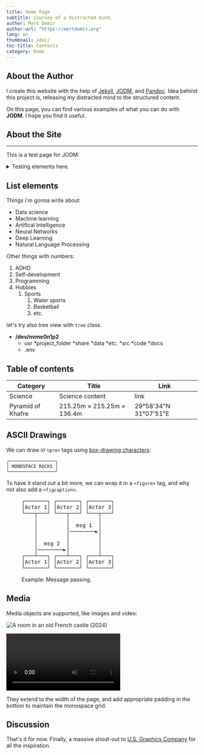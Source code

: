 ```yaml
---
title: Home Page
subtitle: journey of a distracted mind.
author: Mert Demir
author-url: "https://mertdemir.org"
lang: en
thumbnail: /doc/
toc-title: Contents
category: Demo
---
```


## About the Author
I create this website with the help of [Jekyll](https://jekyllrb.com/), [JODM](https://jodm.org/), and [Pandoc](https://pandoc.org/).
Idea behind this project is, releasing my distracted mind to the structured content.

On this page, you can find various examples of what you can do with __JODM__. I hope you find it useful.

## About the Site

<hr>

This is a test page for JODM.

<details>
<summary>Testing elements here. </summary>
<p>More test elements here.</p>
</details>

## List elements

Things i'm gonna write about

* Data science
* Machine learning
* Artifical Intelligence
* Neural Networks
* Deep Learning
* Natural Language Processing

Other things with numbers:

1. ADHD
2. Self-development
3. Programming
4. Hobbies
    1. Sports
        1. Water sports
        2. Basketball
        3. etc.

let's try also tree view with `tree` class.

<ul class="tree"><li><p style="margin: 0;"><strong>/dev/nvme0n1p2</strong></p>

* usr
      *project_folder
      *share
      *data
      *etc.
      *src
          *code
          *docs
* .env

</li></ul>

## Table of contents

<table>
<thead>
  <tr>
    <th class="width-min">Category</th>
    <th class="width-auto">Title</th>
    <th class="width-min">Link</th>
  </tr>
</thead>
<tbody>
  <tr>
    <td>Science</td>
    <td>Science content</td>
    <td>link</td>
  </tr>
  <tr>
    <td>Pyramid of Khafre</td>
    <td>215.25m &times; 215.25m &times; 136.4m</td>
    <td>29°58'34"N 31°07'51"E</td>
  </tr>
</tbody>
</table>


## ASCII Drawings

We can draw in `<pre>` tags using [box-drawing characters](https://en.wikipedia.org/wiki/Box-drawing_characters):

```
╭─────────────────╮
│ MONOSPACE ROCKS │
╰─────────────────╯
```

To have it stand out a bit more, we can wrap it in a `<figure>` tag, and why not also add a `<figcaption>`.

<figure>
<pre>
┌───────┐ ┌───────┐ ┌───────┐
│Actor 1│ │Actor 2│ │Actor 3│
└───┬───┘ └───┬───┘ └───┬───┘
    │         │         │    
    │         │  msg 1  │    
    │         │────────►│    
    │         │         │    
    │  msg 2  │         │    
    │────────►│         │    
┌───┴───┐ ┌───┴───┐ ┌───┴───┐
│Actor 1│ │Actor 2│ │Actor 3│
└───────┘ └───────┘ └───────┘</pre>
<figcaption>Example: Message passing.</figcaption>
</figure>


## Media

Media objects are supported, like images and video:

![A room in an old French castle (2024)](castle.jpg)

![[The Center of the Web (1914), Wikimedia](https://en.wikisource.org/wiki/Page:The_Center_of_the_Web_(1914).webm/11)](https://upload.wikimedia.org/wikipedia/commons/e/e0/The_Center_of_the_Web_%281914%29.webm)

They extend to the width of the page, and add appropriate padding in the bottom to maintain the monospace grid.

## Discussion

That's it for now.
Finally, a massive shout-out to [U.S. Graphics Company](https://x.com/usgraphics) for all the inspiration.